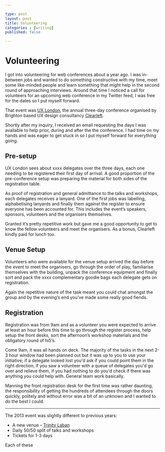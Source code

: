 ```yaml
---

type: post
layout: post
title: Volunteering
categories : [writing]
published: false

---
```


# Volunteering

I got into volunteering for web conferences about a year ago. I was in-between jobs and wanted to do something constructive with my time, meet some like-minded people and learn something that might help in the second round of approaching interviews. Around that time I noticed a call for volunteers for an upcoming web conference in my Twitter feed, I was free for the dates so I put myself forward.

That event was [UX London](http://2013.uxlondon.com/), the annual three-day conference organised by Brighton based UX design consultancy [Clearleft](http://clearleft.com/).

Shortly after my inquiry, I received an email requesting the days I was available to help prior, during and after the the conference. I had time on my hands and was eager to get stuck in so I put myself forward for everything going.

## Pre-setup

UX London sees about xxxx delegates over the three days, each one needing to be registered their first day of arrival. A good proportion of the pre-conference setup was preparing the material for both sides of the registration table.

As proof of registration and general admittance to the talks and workshops, each delegates receives a lanyard. One of the first jobs was labelling, alphabetising lanyards and finally them against the register to ensure everyone has been accounted for. This includes the event’s speakers, sponsors, volunteers and the organisers themselves.

Granted it’s pretty repetitive work but gave me a good opportunity to get to know the fellow volunteers and meet the organisers. As a bonus, Clearleft kindly paid for lunch too.

## Venue Setup

Volunteers who were available for the venue setup arrived the day before the event to meet the organisers, go through the order of play, familiarise themselves with the building, unpack the conference equipment and finally sort and pack the xxxx complementary goodie bags each delegate gets on registration.

Again the repetitive nature of the task meant you could chat amongst the group and by the evening’s end you’ve made some really good fiends.

## Registration

Registration was from 9am and as a volunteer you were expected to arrive at least an hour before this time to go through the register process, help setup the front desks, sort the afternoon’s workshop materials and the obligatory round of hi5’s.

Come 9am, it was all hands on deck. The majority of the tasks in the next 2-3 hour window had been planned out but it was up to you to use your initiative; if a delegate looked lost you'd ask if you could point them in the right direction, if you saw a volunteer with a queue of delegates you'd go over and relieve them, if you had nothing to do you'd check if there was anything you could help with. General team work basically. 

Manning the front registration desk for the first time was rather daunting, the responsibility of getting the hundreds of attendees through the doors quickly, politely and without error was a bit of an unknown and I wanted to do the best I could. 



---

The 2013 event was slightly different to previous years:

* A new venue – [Trinity Laban](http://www.trinitylaban.ac.uk/hire/our-spaces)
* Daily 50/50 split of talks and workshops
* Tickets for 1-3 days

Each of these